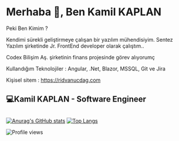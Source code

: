 # Merhaba 👋, Ben Kamil KAPLAN

Peki Ben Kimim ?

Kendimi sürekli geliştirmeye çalışan bir yazılım mühendisiyim.  Sentez Yazılım şirketinde Jr. FrontEnd developer olarak çalıştım..

Codex Bilişim Aş. şirketinin finans projesinde görev alıyorumç

Kullandığım Teknolojiler :  Angular, .Net, Blazor, MSSQL, Git ve Jira

Kişisel sitem : https://ridvanucdag.com

## 💻Kamil KAPLAN - Software Engineer
  

##

[![Anurag's GitHub stats](https://github-readme-stats.vercel.app/api?username=KamillKAPLAN&show_icons=true&theme=radical&include_all_commits=true)](https://github.com/anuraghazra/github-readme-stats)
[![Top Langs](https://github-readme-stats.vercel.app/api/top-langs/?username=KamillKAPLAN&layout=compact&text_color=daf7dc&bg_color=151515&hide=css,html,php)](https://github.com/anuraghazra/github-readme-stats)

![Profile views](https://komarev.com/ghpvc/?username=KamillKAPLAN)  
